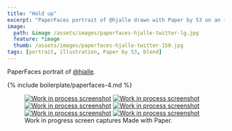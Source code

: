 ```yaml
---
title: "Hold up"
excerpt: "PaperFaces portrait of @hjalle drawn with Paper by 53 on an iPad."
image: 
  path: &image /assets/images/paperfaces-hjalle-twitter-lg.jpg 
  feature: *image
  thumb: /assets/images/paperfaces-hjalle-twitter-150.jpg
tags: [portrait, illustration, Paper by 53, blend]
---
```


PaperFaces portrait of [@hjalle](http://twitter.com/hjalle).

{% include boilerplate/paperfaces-4.md %}

<figure class="third">
	<a href="{{ site.url }}/assets/images/paperfaces-hjalle-process-1-lg.jpg"><img src="{{ site.url }}/assets/images/paperfaces-hjalle-process-1-600.jpg" alt="Work in process screenshot"></a>
	<a href="{{ site.url }}/assets/images/paperfaces-hjalle-process-2-lg.jpg"><img src="{{ site.url }}/assets/images/paperfaces-hjalle-process-2-600.jpg" alt="Work in process screenshot"></a>
	<a href="{{ site.url }}/assets/images/paperfaces-hjalle-process-3-lg.jpg"><img src="{{ site.url }}/assets/images/paperfaces-hjalle-process-3-600.jpg" alt="Work in process screenshot"></a>
	<a href="{{ site.url }}/assets/images/paperfaces-hjalle-process-4-lg.jpg"><img src="{{ site.url }}/assets/images/paperfaces-hjalle-process-4-600.jpg" alt="Work in process screenshot"></a>
	<a href="{{ site.url }}/assets/images/paperfaces-hjalle-process-5-lg.jpg"><img src="{{ site.url }}/assets/images/paperfaces-hjalle-process-5-600.jpg" alt="Work in process screenshot"></a>
	<a href="{{ site.url }}/assets/images/paperfaces-hjalle-process-6-lg.jpg"><img src="{{ site.url }}/assets/images/paperfaces-hjalle-process-6-600.jpg" alt="Work in process screenshot"></a>
	<figcaption>Work in progress screen captures Made with Paper.</figcaption>
</figure>
